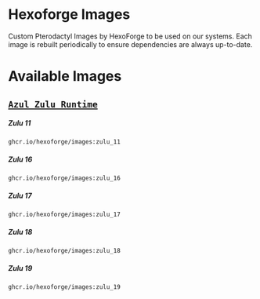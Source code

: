 # Hexoforge Images

Custom Pterodactyl Images by HexoForge to be used on our systems. Each image is rebuilt
periodically to ensure dependencies are always up-to-date.


# Available Images

## [`Azul Zulu Runtime`](https://github.com/hexoforge/images/tree/main/zulu)

##### Zulu 11    
```docker
ghcr.io/hexoforge/images:zulu_11
```
##### Zulu 16
```docker
ghcr.io/hexoforge/images:zulu_16
```
##### Zulu 17
```docker
ghcr.io/hexoforge/images:zulu_17
```
##### Zulu 18
```docker
ghcr.io/hexoforge/images:zulu_18
```
##### Zulu 19
```docker
ghcr.io/hexoforge/images:zulu_19
```

